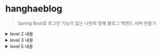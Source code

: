 # hanghaeblog 
> Spring Boot로 로그인 기능이 없는 나만의 항해 블로그 백엔드 서버 만들기

<details><summary>level 2 내용</summary>
  
## 요구사항
1. 아래의 요구사항을 기반으로 Use Case 그려보기
2. 전체 게시글 목록 조회 API
  - 제목, 작성자명, 작성 내용, 작성 날짜를 조회하기
  - 작성 날짜 기준 내림차순으로 정렬하기
3. 게시글 작성 API
  - 제목, 작성자명, 비밀번호, 작성 내용을 저장하고
  - 저장된 게시글을 Client 로 반환하기
4. 선택한 게시글 조회 API 
  - 선택한 게시글의 제목, 작성자명, 작성 날짜, 작성 내용을 조회하기 
5. 선택한 게시글 수정 API
  - 수정을 요청할 때 수정할 데이터와 비밀번호를 같이 보내서 서버에서 비밀번호 일치 여부를 확인 한 후
  - 제목, 작성자명, 작성 내용을 수정하고 수정된 게시글을 Client 로 반환하기
6. 선택한 게시글 삭제 API
  - 삭제를 요청할 때 비밀번호를 같이 보내서 서버에서 비밀번호 일치 여부를 확인 한 후
  - 선택한 게시글을 삭제하고 Client 로 성공했다는 표시 반환하기

## 주의사항
1. Entity를 그대로 반환하지 말고, DTO에 담아서 반환해주세요.
2. JSON을 반환하는 API형태로 진행해주세요. (PostMan을 활용해 서버가 반환하는 결과값을 확인할 수 있습니다.)


## 구현한 기능
1. Lombok과 JPA를 이용하여 원하는 DB 사용
2. Spring Boot 기반으로 CRUD 기능이 포함된 REST API 설계
## Use Case
<img width="293" alt="메모장_pjt_유스케이스_다이어그램" src="https://user-images.githubusercontent.com/106947027/232636416-e7aaa3d7-d051-440e-911a-3801d0b5bfa6.png">

## API 명세서
![image](https://user-images.githubusercontent.com/97998858/232209293-27dd7f32-4398-4a4b-8fc9-a8b75e6ea07f.png)

## Why?
1. 수정, 삭제 API의 request를 어떤 방식으로 사용하셨나요? (param, query, body)
  - 수정, 삭제 기능은 pk인 id를 기반으로 Repo 메소드를 사용하였고, id값은 @PathVariable을 통해서 받고, 프런트에서 온 HTTP body 데이터(JSON)는 @RequestBody를 사용하여 JSON형태의 객체로 받고 반환함 
2. 어떤 상황에 어떤 방식의 request를 써야하나요?
  - 프런트에서 백엔드로 http 통신으로 데이터를 전달할 때는 (1) url을 통한 데이터 전달, (2) HTTP body를 통한 데이터 전달이 있음
  - (1) Url을 통해 데이터를 전달 받을 때는 @PathVariable을 통해서 데이터를 받을 수 있음
  - (2) Http Body 데이터는 JSON, xml 등 다양한 형태로 오는데 JSON을 객체로 받으려면 @RequestBody를 사용
3. RESTful한 API를 설계했나요? 어떤 부분이 그런가요? 어떤 부분이 그렇지 않나요?
  - RESTFul한 API: 자원 (URI), 행위 (HTTP Method), 표현을 잘 표현해서 설계한 API 
  - controller/service/repository로 레이어 분리함 
  - 적절한 메소드 사용 (등록 : POST, 수정 : PUT, 삭제 : DELETE) 
  - URI에 대한 표현은 예시와 동일하게 구성하여서 잘 표현이 안됨
  
4. 적절한 관심사 분리를 적용하였나요? (Controller, Repository, Service)
  -  Controller, Repository, Service를 잘 분리함
5. API 명세서 작성 가이드라인을 검색하여 직접 작성한 API 명세서와 비교해보세요!
  - Request와 Response에 header, eliments도 들어갈 수 있음
  
</details>

<details><summary>level 3 내용</summary>
  
### ERD
  ![image](https://user-images.githubusercontent.com/106947027/234207313-fe01b5c4-3a2d-47a9-8eed-77fa6dc232f2.png)


### API 명세서
https://documenter.getpostman.com/view/26164797/2s93Y6re1n
  
### Why
1. 처음 설계한 API 명세서에 변경사항이 있었나요? 
변경 되었다면 어떤 점 때문 일까요? 첫 설계의 중요성에 대해 작성해 주세요!
    
    → 댓글과 게시물 테이블 사이의 연관관계를 반영하여 API를 수정하였습니다.
    때문에 엔티티의 필드도 재정의하는 과정에서 필드들의 값을 사용하는 Getter 메소드 수정에 어려움이 있었습니다. 다시한번 리펙토링 할 때, Git으로 버전 관리하는 중요성을 느꼈습니다.
    
2. ERD를 먼저 설계한 후 Entity를 개발했을 때 어떤 점이 도움이 되셨나요?
    - ERD를 설계하면서 데이터베이스가 어떻게 생기고, 객체 간 관계가 어떻게 형성되는지 미리 정하고 개발을 시작할 수 있었어요.
3. JWT를 사용하여 인증/인가를 구현 했을 때의 장점은 무엇일까요?
    - 서버의 부담이 줄어들어요!
4. 반대로 JWT를 사용한 인증/인가의 한계점은 무엇일까요?
    - 토큰을 강제로 만료하기가 어렵고, 중요한 정보를 담을 수 없어요.
5. 댓글이 달려있는 게시글을 삭제하려고 할 때 무슨 문제가 발생할까요?
JPA가 아닌 DB테이블 관점에서 해결방법이 무엇일까요?
    
    → **`delete from memo where memo_id=?`**  쿼리문을 실행하는 도중 발생한 외래 키 제약 조건 관련된 에러가 발생했음
    
    memo 테이블의 데이터를 지울 때, 외래키가 참조하는 모든 테이블의 데이터까지 삭제되어야 하는데, 이에 대한 설정이 없어서 발생한 에러임
    DB 테이블 관점 (MySQL 기준)에서는 테이블 생성 쿼리문에 “ON DELETE CASCADE” 옵션을 추가해줌으로써 외래 키 제약 조건을 설정 할 수 있음
    
6. 5번과 같은 문제가 발생했을 때 JPA에서는 어떻게 해결할 수 있을까요?
→ JPA에서는 Cascade 옵션을 통해 외래 키 제약 조건을 자동으로 처리 할 수 있음
7. IoC / DI 에 대해 간략하게 설명해 주세요! 
    - IoC는 Inversion of Control(제어의 역전)으로, 제어의 흐름을 바꾸는 것입니다. 기존에는 객체를 생성하고 클래스 내부에서 의존성 객체를 생성하고 의존성 객체 메소드를 호출했다면, 스프링은 객체를 생성하고 의존성 객체를 주입하고 의존성 객체 메소드를 호출하는 방식으로 실행됩니다. -> DI는 Dependency Injection(의존성 주입)으로 객체를 직접 생성하는 게 아니라 외부에서 생성한 뒤 주입 시켜주는 것을 말합니다. DI를 통해 모듈간 결합도가 낮아지고 유연성이 높아집니다.
  
</details>


<details><summary>level 5 내용</summary>
  
### ERD
  ![image](https://user-images.githubusercontent.com/106947027/235858286-4ab5961b-2cf2-451d-9aba-38fcb52bf3ab.png)

### API 명세서
https://documenter.getpostman.com/view/26164797/2s93Y6re1n
  
### Why
1. Spring Security를 적용했을 때 어떤 점이 도움이 되셨나요?
    → 보안 관련 작업을 더욱 쉽고 안전하게 할 수 있음
    (1) 인증 및 권한 부여 (2) CSRF 방어 (3) 세션 관리 (4) 로깅 및 모니터링 (5) 확장성 (6) 커뮤니티
    
2. Spring Security를 사용하지 않는다면 어떻게 인증/인가를 효율적으로 처리할 수 있을까요?
    
    → AOP를 이용해서 인증/인가 구현을 할 수 있음
    
    1. 보안 체크 에너테이션 : @PreAuthorize, @PostAuthorize, @Secured 등의 애너테이션을 사용할 수 있음
    2. 메소드 실행 전/후 보안 체크 : Before advice와 AfterReturning advice를 사용하여 메소드 호출 전/후에 보안 체크를 수행할 수 있음
3. AOP에 대해 설명해 주세요!
    
    → AOP(Aspect-Oriented Programming)은 객체지향 프로그래밍에서 관심사의 분리를 위해 사용하는 기술 중 하나입니다. AOP는 주요 비즈니스 로직 외에도 다양한 부가 기능(로깅, 예외 처리, 인증/인가 등)을 모듈화하여 개발자가 간단하게 적용할 수 있도록 합니다.
    반복적으로 사용되는 부가 기능을 모듈화하는 것이 핵심이다.
    
4. RefreshToken 적용에 대한 장/단점을 작성해 주세요! 적용해 보지 않으셨다면 JWT를 사용하여 인증/인가를 구현 했을 때의 장/단점에 대해 숙련주차의 답변을 Upgrade 하여 작성해 주세요!
    
    → 기존의 jwt Acess Token은 만료 시간이 짧고, 사용자가 매번 새로운 토큰을 발급받아야함
    - Refresh Token 장점
    (1) 토큰을 자동으로 갱신 가능 
    (2) 보안 강화 : Refresh Token은 보통 Access Token보다 더 긴 유효기간을 가짐. 이는 Refresh Token을 탈취당하더라도 공격자가 임의의 Access Token을 발급받을 수 있는 시간을 제한할 수 있기 때문임
    (3) 다중 디바이스 지원: Refresh Token은 일반적으로 서버에 저장되므로, 여러 디바이스에서 로그인하여도 같은 Refresh Token을 사용할 수 있음
    - Refresh Token 단점
    (1) 보안 위험 : Refresh Token은 Access Token보다 더 긴 유효기간을 가지므로, Refresh Token이 탈취될 경우 보안 위험이 존재함. 따라서, Refresh Token을 안전하게 관리해야 함
    (2)서버 부하: Refresh Token은 일반적으로 서버에 저장되므로, 많은 사용자가 로그인하면 서버 부하가 증가할 수 있음
    (3) 토큰 관리 복잡성: Refresh Token을 사용하면, 토큰 관리가 복잡해질 수 있음. 예를 들어, 만료된 Refresh Token을 삭제하고 새로운 Refresh Token을 발급하는 등의 작업이 필요할 수 있음
    
5. 즉시로딩 / 지연로딩에 대해 설명해 주세요!    
    1. 즉시 로딩 : 연관된 객체를 함께 로딩하는 방식
    2. 지연 로딩 : 객체를 실제로 사용할 때 해당 객체를 로딩하는 방식
    즉 연관된 객체를 로딩하지 않고 필요한 시점에 쿼리를 실행하여 필요한 객체를 로딩함
    즉시로딩은 연관된 모든 객체를 함께 로딩하여 성능상 이점을 가져오지만, 모든 데이터를 함께 로딩하기 때문에 메모리 소비나 로딩 시간 등의 문제가 발생할 수 있습니다. 반면에, 지연로딩은 필요한 객체만 로딩하여 성능상 이점을 가져올 수 있지만, 데이터베이스 쿼리의 횟수가 많아질 수 있습니다. 어떤 방식을 사용할지는 상황과 용도에 따라 적절하게 판단하여 결정해야 합니다.
  
</details>
